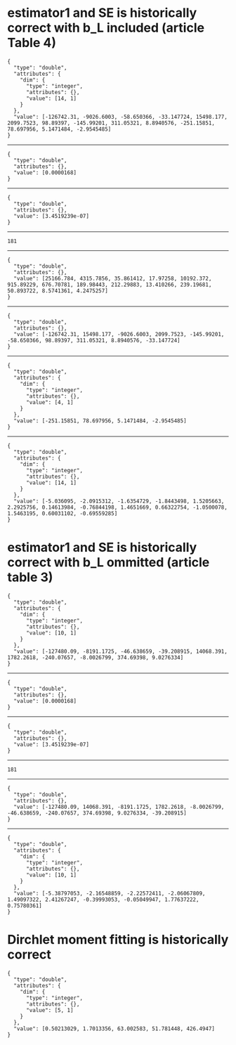# estimator1 and SE is historically correct with b_L included (article Table 4)

    {
      "type": "double",
      "attributes": {
        "dim": {
          "type": "integer",
          "attributes": {},
          "value": [14, 1]
        }
      },
      "value": [-126742.31, -9026.6003, -58.650366, -33.147724, 15498.177, 2099.7523, 98.89397, -145.99201, 311.05321, 8.8940576, -251.15851, 78.697956, 5.1471484, -2.9545485]
    }

---

    {
      "type": "double",
      "attributes": {},
      "value": [0.0000168]
    }

---

    {
      "type": "double",
      "attributes": {},
      "value": [3.4519239e-07]
    }

---

    181

---

    {
      "type": "double",
      "attributes": {},
      "value": [25166.784, 4315.7856, 35.861412, 17.97258, 10192.372, 915.89229, 676.70781, 189.98443, 212.29883, 13.410266, 239.19681, 50.893722, 8.5741361, 4.2475257]
    }

---

    {
      "type": "double",
      "attributes": {},
      "value": [-126742.31, 15498.177, -9026.6003, 2099.7523, -145.99201, -58.650366, 98.89397, 311.05321, 8.8940576, -33.147724]
    }

---

    {
      "type": "double",
      "attributes": {
        "dim": {
          "type": "integer",
          "attributes": {},
          "value": [4, 1]
        }
      },
      "value": [-251.15851, 78.697956, 5.1471484, -2.9545485]
    }

---

    {
      "type": "double",
      "attributes": {
        "dim": {
          "type": "integer",
          "attributes": {},
          "value": [14, 1]
        }
      },
      "value": [-5.036095, -2.0915312, -1.6354729, -1.8443498, 1.5205663, 2.2925756, 0.14613984, -0.76844198, 1.4651669, 0.66322754, -1.0500078, 1.5463195, 0.60031102, -0.69559285]
    }

# estimator1 and SE is historically correct with b_L ommitted (article table 3)

    {
      "type": "double",
      "attributes": {
        "dim": {
          "type": "integer",
          "attributes": {},
          "value": [10, 1]
        }
      },
      "value": [-127480.09, -8191.1725, -46.638659, -39.208915, 14068.391, 1782.2618, -240.07657, -8.0026799, 374.69398, 9.0276334]
    }

---

    {
      "type": "double",
      "attributes": {},
      "value": [0.0000168]
    }

---

    {
      "type": "double",
      "attributes": {},
      "value": [3.4519239e-07]
    }

---

    181

---

    {
      "type": "double",
      "attributes": {},
      "value": [-127480.09, 14068.391, -8191.1725, 1782.2618, -8.0026799, -46.638659, -240.07657, 374.69398, 9.0276334, -39.208915]
    }

---

    {
      "type": "double",
      "attributes": {
        "dim": {
          "type": "integer",
          "attributes": {},
          "value": [10, 1]
        }
      },
      "value": [-5.38797053, -2.16548859, -2.22572411, -2.06067809, 1.49097322, 2.41267247, -0.39993053, -0.05049947, 1.77637222, 0.75780361]
    }

# Dirchlet moment fitting is historically correct

    {
      "type": "double",
      "attributes": {
        "dim": {
          "type": "integer",
          "attributes": {},
          "value": [5, 1]
        }
      },
      "value": [0.50213029, 1.7013356, 63.002583, 51.781448, 426.4947]
    }

